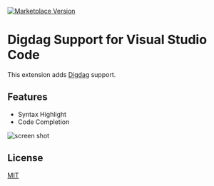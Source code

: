 [![Marketplace Version](https://vsmarketplacebadge.apphb.com/version/msysyamamoto.vscode-digdag.svg "Current Release")](https://marketplace.visualstudio.com/items?itemName=msysyamamoto.vscode-digdag)

# Digdag Support for Visual Studio Code

This extension adds [Digdag](https://www.digdag.io/) support.

## Features

* Syntax Highlight
* Code Completion

![screen shot](https://raw.githubusercontent.com/msysyamamoto/vscode-digdag/master/screenshot.png)

## License

[MIT](https://github.com/msysyamamoto/vscode-digdag/blob/master/LICENSE)
